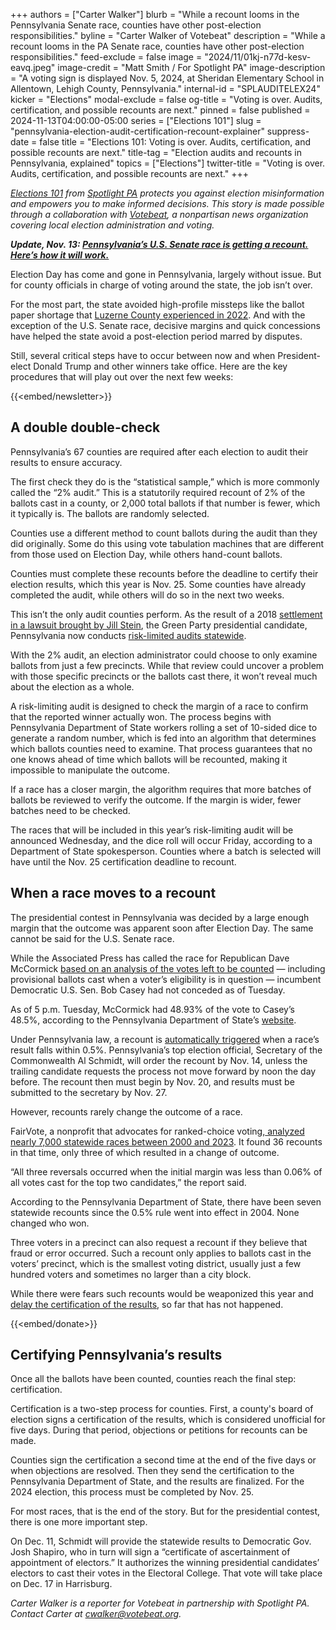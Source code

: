 +++
authors = ["Carter Walker"]
blurb = "While a recount looms in the Pennsylvania Senate race, counties have other post-election responsibilities."
byline = "Carter Walker of Votebeat"
description = "While a recount looms in the PA Senate race, counties have other post-election responsibilities."
feed-exclude = false
image = "2024/11/01kj-n77d-kesv-eavq.jpeg"
image-credit = "Matt Smith / For Spotlight PA"
image-description = "A voting sign is displayed Nov. 5, 2024, at Sheridan Elementary School in Allentown, Lehigh County, Pennsylvania."
internal-id = "SPLAUDITELEX24"
kicker = "Elections"
modal-exclude = false
og-title = "Voting is over. Audits, certification, and possible recounts are next."
pinned = false
published = 2024-11-13T04:00:00-05:00
series = ["Elections 101"]
slug = "pennsylvania-election-audit-certification-recount-explainer"
suppress-date = false
title = "Elections 101: Voting is over. Audits, certification, and possible recounts are next."
title-tag = "Election audits and recounts in Pennsylvania, explained"
topics = ["Elections"]
twitter-title = "Voting is over. Audits, certification, and possible recounts are next."
+++

<a href="https://www.spotlightpa.org/series/elections-101/"><em>Elections 101</em></a><em> from </em><a href="https://www.spotlightpa.org/"><em>Spotlight PA</em></a><em> protects you against election misinformation and empowers you to make informed decisions. This story is made possible through a collaboration with </em><a href="https://www.votebeat.org/"><em>Votebeat</em></a><em>, a nonpartisan news organization covering local election administration and voting.</em>

<strong><em>Update, Nov. 13: </em></strong><a href="https://www.spotlightpa.org/news/2024/11/pennsylvania-election-bob-casey-dave-mccormick-recount/"><strong><em>Pennsylvania’s U.S. Senate race is getting a recount. Here’s how it will work.</em></strong></a><strong><em></em></strong>

Election Day has come and gone in Pennsylvania, largely without issue. But for county officials in charge of voting around the state, the job isn’t over.

For the most part, the state avoided high-profile missteps like the ballot paper shortage that <a href="https://www.votebeat.org/pennsylvania/2023/2/15/23601266/luzerne-county-voting-problems-ballot-paper-shortage-turnover/">Luzerne County experienced in 2022</a>. And with the exception of the U.S. Senate race, decisive margins and quick concessions have helped the state avoid a post-election period marred by disputes.

Still, several critical steps have to occur between now and when President-elect Donald Trump and other winners take office. Here are the key procedures that will play out over the next few weeks:

{{<embed/newsletter>}}

## A double double-check<strong></strong>

Pennsylvania’s 67 counties are required after each election to audit their results to ensure accuracy.

The first check they do is the “statistical sample,” which is more commonly called the “2% audit.” This is a statutorily required recount of 2% of the ballots cast in a county, or 2,000 total ballots if that number is fewer, which it typically is. The ballots are randomly selected.

Counties use a different method to count ballots during the audit than they did originally. Some do this using vote tabulation machines that are different from those used on Election Day, while others hand-count ballots.

Counties must complete these recounts before the deadline to certify their election results, which this year is Nov. 25. Some counties have already completed the audit, while others will do so in the next two weeks.

This isn’t the only audit counties perform. As the result of a 2018 <a href="https://verifiedvoting.org/auditlaw/pennsylvania/">settlement in a lawsuit brought by Jill Stein</a>, the Green Party presidential candidate, Pennsylvania now conducts <a href="https://www.votebeat.org/pennsylvania/2022/11/23/23475953/pennsylvania-risk-limiting-audit-hand-count/">risk-limited audits statewide</a>.

With the 2% audit, an election administrator could choose to only examine ballots from just a few precincts. While that review could uncover a problem with those specific precincts or the ballots cast there, it won’t reveal much about the election as a whole.

A risk-limiting audit is designed to check the margin of a race to confirm that the reported winner actually won. The process begins with Pennsylvania Department of State workers rolling a set of 10-sided dice to generate a random number, which is fed into an algorithm that determines which ballots counties need to examine. That process guarantees that no one knows ahead of time which ballots will be recounted, making it impossible to manipulate the outcome.

If a race has a closer margin, the algorithm requires that more batches of ballots be reviewed to verify the outcome. If the margin is wider, fewer batches need to be checked.

The races that will be included in this year’s risk-limiting audit will be announced Wednesday, and the dice roll will occur Friday, according to a Department of State spokesperson. Counties where a batch is selected will have until the Nov. 25 certification deadline to recount.

## When a race moves to a recount

The presidential contest in Pennsylvania was decided by a large enough margin that the outcome was apparent soon after Election Day. The same cannot be said for the U.S. Senate race.

While the Associated Press has called the race for Republican Dave McCormick <a href="https://www.spotlightpa.org/news/2024/11/pennsylvania-election-results-2024-dave-mccormick-bob-casey-why-senate-race-called/">based on an analysis of the votes left to be counted</a> — including provisional ballots cast when a voter’s eligibility is in question — incumbent Democratic U.S. Sen. Bob Casey had not conceded as of Tuesday.

As of 5 p.m. Tuesday, McCormick had 48.93% of the vote to Casey’s 48.5%, according to the Pennsylvania Department of State’s <a href="https://www.electionreturns.pa.gov/">website</a>.

Under Pennsylvania law, a recount is <a href="https://t.co/smwAbHpcll">automatically triggered</a> when a race’s result falls within 0.5%. Pennsylvania’s top election official, Secretary of the Commonwealth Al Schmidt, will order the recount by Nov. 14, unless the trailing candidate requests the process not move forward by noon the day before. The recount then must begin by Nov. 20, and results must be submitted to the secretary by Nov. 27.

However, recounts rarely change the outcome of a race.

FairVote, a nonprofit that advocates for ranked-choice voting,<a href="https://fairvote.org/report/election-recounts-2023/"> analyzed nearly 7,000 statewide races between 2000 and 2023</a>. It found 36 recounts in that time, only three of which resulted in a change of outcome.

“All three reversals occurred when the initial margin was less than 0.06% of all votes cast for the top two candidates,” the report said.

According to the Pennsylvania Department of State, there have been seven statewide recounts since the 0.5% rule went into effect in 2004. None changed who won.

Three voters in a precinct can also request a recount if they believe that fraud or error occurred. Such a recount only applies to ballots cast in the voters’ precinct, which is the smallest voting district, usually just a few hundred voters and sometimes no larger than a city block.

While there were fears such recounts would be weaponized this year and <a href="https://www.spotlightpa.org/news/2022/12/pa-midterm-election-2022-recount-petitions-certification-history/">delay the certification of the results</a>, so far that has not happened.

{{<embed/donate>}}

## Certifying Pennsylvania’s results

Once all the ballots have been counted, counties reach the final step: certification.

Certification is a two-step process for counties. First, a county&#39;s board of election signs a certification of the results, which is considered unofficial for five days. During that period, objections or petitions for recounts can be made.

Counties sign the certification a second time at the end of the five days or when objections are resolved. Then they send the certification to the Pennsylvania Department of State, and the results are finalized. For the 2024 election, this process must be completed by Nov. 25.

For most races, that is the end of the story. But for the presidential contest, there is one more important step.

On Dec. 11, Schmidt will provide the statewide results to Democratic Gov. Josh Shapiro, who in turn will sign a “certificate of ascertainment of appointment of electors.” It authorizes the winning presidential candidates’ electors to cast their votes in the Electoral College. That vote will take place on Dec. 17 in Harrisburg.

<em>Carter Walker is a reporter for Votebeat in partnership with Spotlight PA. Contact Carter at </em><a href="mailto:cwalker@votebeat.org"><em>cwalker@votebeat.org</em></a><em>.</em>

